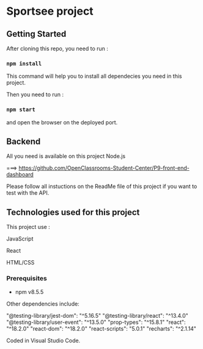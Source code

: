 # Sportsee project

## Getting Started

After cloning this repo, you need to run :

### `npm install`

This command will help you to install all dependecies you need in this project.

Then you need to run :

### `npm start`

 and open the browser on the deployed port.

## Backend

All you need is available on this project Node.js 

===> https://github.com/OpenClassrooms-Student-Center/P9-front-end-dashboard

Please follow all instuctions on the ReadMe file of this project if you want to test with the API.

## Technologies used for this project

This project use : 

JavaScript

React

HTML/CSS


### Prerequisites

- npm v8.5.5

Other dependencies include:

"@testing-library/jest-dom": "^5.16.5"
"@testing-library/react": "^13.4.0"
"@testing-library/user-event": "^13.5.0"
"prop-types": "^15.8.1"
"react": "^18.2.0"
"react-dom": "^18.2.0"
"react-scripts": "5.0.1"
"recharts": "^2.1.14"

Coded in Visual Studio Code.
